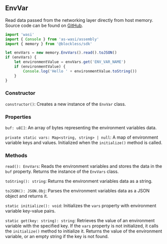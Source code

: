 ## EnvVar

Read data passed from the networking layer directly from host memory. Source code can be found on [GitHub](https://github.com/blocklessnetwork/sdk-assemblyscript/blob/main/assembly/memory/index.ts).

```js
import 'wasi'
import { Console } from 'as-wasi/assembly'
import { memory } from '@blockless/sdk'

let envVars = new memory.EnvVars().read().toJSON()
if (envVars) {
	let environmentValue = envVars.get('ENV_VAR_NAME')
	if (environmentValue) {
		Console.log('Hello ' + environmentValue.toString())
	}
}
```

### Constructor

`constructor()`: Creates a new instance of the `EnvVar` class.

### Properties

`buf: u8[]`: An array of bytes representing the environment variables data.

`private static vars: Map<string, string> | null`: A map of environment variable keys and values. Initialized when the `initialize()` method is called.

### Methods

`read(): EnvVars`: Reads the environment variables and stores the data in the `buf` property. Returns the instance of the `EnvVars` class.

`toString(): string`: Returns the environment variables data as a string.

`toJSON(): JSON.Obj`: Parses the environment variables data as a JSON object and returns it.

`static initialize(): void`: Initializes the `vars` property with environment variable key-value pairs.

`static get(key: string): string`: Retrieves the value of an environment variable with the specified key. If the `vars` property is not initialized, it calls the `initialize()` method to initialize it. Returns the value of the environment variable, or an empty string if the key is not found.
